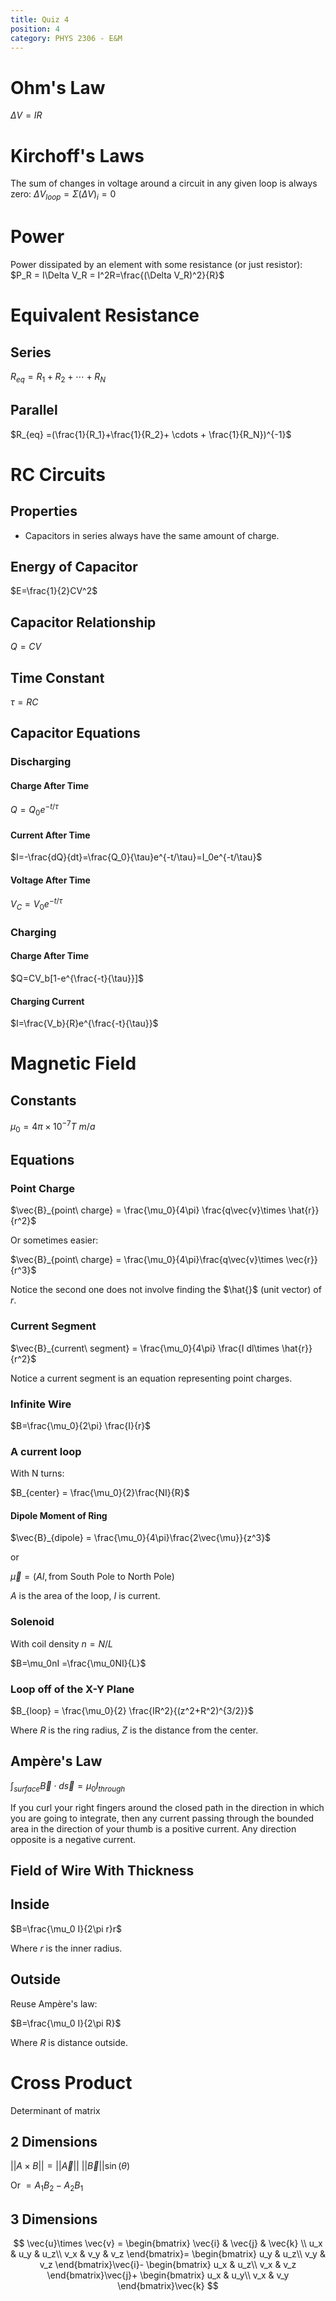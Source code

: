 ```yaml
---
title: Quiz 4
position: 4
category: PHYS 2306 - E&M
---
```


# Ohm's Law

$\Delta V=IR$

# Kirchoff's Laws

The sum of changes in voltage around a circuit in any given loop is always zero: $\Delta V_{loop} =\Sigma(\Delta V)_i=0$

# Power

Power dissipated by an element with some resistance (or just resistor): $P_R = I\Delta V_R = I^2R=\frac{(\Delta V_R)^2}{R}$

# Equivalent Resistance

## Series

$R_{eq} = R_1+R_2+ \cdots + R_N$

## Parallel

$R_{eq} =(\frac{1}{R_1}+\frac{1}{R_2}+ \cdots + \frac{1}{R_N})^{-1}$

# RC Circuits

## Properties

- Capacitors in series always have the same amount of charge.

## Energy of Capacitor

$E=\frac{1}{2}CV^2$

## Capacitor Relationship

$Q=CV$

## Time Constant

$\tau = RC$

## Capacitor Equations

### Discharging

#### Charge After Time

$Q=Q_0e^{-t/\tau}$

#### Current After Time

$I=-\frac{dQ}{dt}=\frac{Q_0}{\tau}e^{-t/\tau}=I_0e^{-t/\tau}$

#### Voltage After Time

$V_C=V_0e^{-t/\tau}$

### Charging

#### Charge After Time

$Q=CV_b[1-e^{\frac{-t}{\tau}}]$

#### Charging Current

$I=\frac{V_b}{R}e^{\frac{-t}{\tau}}$

# Magnetic Field

## Constants

$\mu_0 = 4\pi\times10^{-7} T\ m/a$

## Equations

### Point Charge

$\vec{B}_{point\ charge} = \frac{\mu_0}{4\pi} \frac{q\vec{v}\times \hat{r}}{r^2}$

Or sometimes easier:

$\vec{B}_{point\ charge} = \frac{\mu_0}{4\pi}\frac{q\vec{v}\times \vec{r}}{r^3}$

Notice the second one does not involve finding the $\hat{}$ (unit vector) of *r*. 

### Current Segment

$\vec{B}_{current\ segment} = \frac{\mu_0}{4\pi} \frac{I dl\times \hat{r}}{r^2}$

Notice a current segment is an equation representing point charges.

### Infinite Wire

$B=\frac{\mu_0}{2\pi} \frac{I}{r}$

### A current loop

With N turns:

$B_{center} = \frac{\mu_0}{2}\frac{NI}{R}$

#### Dipole Moment of Ring

$\vec{B}_{dipole} = \frac{\mu_0}{4\pi}\frac{2\vec{\mu}}{z^3}$

or

$\vec{\mu} = (AI, \text{from South Pole to North Pole})$

*A* is the area of the loop, *I* is current.

### Solenoid

With coil density $n=N/L$

$B=\mu_0nI =\frac{\mu_0NI}{L}$

### Loop off of the X-Y Plane

$B_{loop} = \frac{\mu_0}{2} \frac{IR^2}{(z^2+R^2)^{3/2}}$

Where *R* is the ring radius, *Z* is the distance from the center.

## Ampère's Law

$\int_{surface}\vec{B} \cdot d\vec{s} = \mu_0I_{through}$

If you curl your right fingers around the closed path in the direction in which you are going to integrate, then any current passing through the bounded area in the direction of your thumb is a positive current. Any direction opposite is a negative current.

## Field of Wire With Thickness

## Inside

$B=\frac{\mu_0 I}{2\pi r}r$

Where *r* is the inner radius.

## Outside

Reuse Ampère's law:

$B=\frac{\mu_0 I}{2\pi R}$

Where *R* is distance outside.

# Cross Product

Determinant of matrix

## 2 Dimensions

$||A\times B|| = ||\vec{A}||\ ||\vec{B}|| \sin(\theta)$

Or $= A_1B_2 - A_2B_1$

## 3 Dimensions

$$
\vec{u}\times \vec{v} =
\begin{bmatrix}
\vec{i} & \vec{j} & \vec{k} \\
u_x & u_y & u_z\\
v_x & v_y & v_z
\end{bmatrix}=
\begin{bmatrix}
u_y & u_z\\
v_y & v_z
\end{bmatrix}\vec{i}-
\begin{bmatrix}
u_x & u_z\\
v_x & v_z
\end{bmatrix}\vec{j}+
\begin{bmatrix}
u_x & u_y\\
v_x & v_y
\end{bmatrix}\vec{k}
$$

